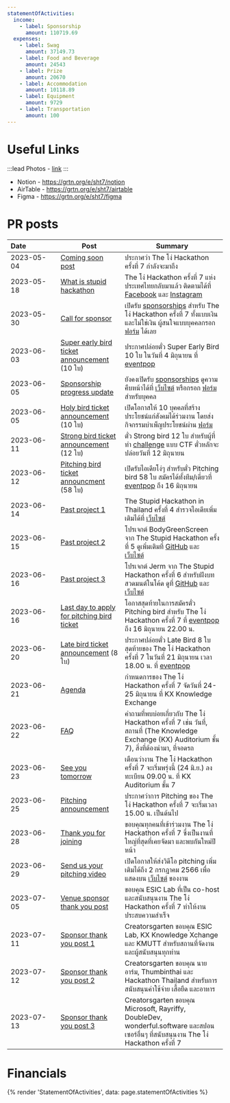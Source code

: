 ```yaml
---
statementOfActivities:
  income:
    - label: Sponsorship
      amount: 110719.69
  expenses:
    - label: Swag
      amount: 37149.73
    - label: Food and Beverage
      amount: 24543
    - label: Prize
      amount: 20670
    - label: Accommodation
      amount: 10118.89
    - label: Equipment
      amount: 9729
    - label: Transportation
      amount: 100
---
```


# Useful Links

:::lead
Photos - [link](https://drive.google.com/drive/folders/1me6M9o8yriJM797jVpgNaxwZCSAu8kv7)
:::

- Notion - https://grtn.org/e/sht7/notion
- AirTable - https://grtn.org/e/sht7/airtable
- Figma - https://grtn.org/e/sht7/figma

# PR posts

<!-- prettier-ignore -->
| Date&nbsp;&nbsp;&nbsp;&nbsp;&nbsp;&nbsp;&nbsp;&nbsp;&nbsp;&nbsp;&nbsp;&nbsp;&nbsp;&nbsp;&nbsp; | Post | Summary |
|---|---|---|
| 2023-05-04 | [Coming soon post](https://www.facebook.com/photo.php?fbid=617592443747766&set=pb.100064910461781.-2207520000&type=3) | ประกาศว่า The โง่ Hackathon ครั้งที่ 7 กำลังจะมาถึง |
| 2023-05-18 | [What is stupid hackathon](https://www.facebook.com/creatorsgarten/posts/pfbid02xYcMDrK9YLDaB3wXMTAycTMeXpqWPBtypLZLGL9APmGaihNEe6kA7HdyCGs7chXol) | The โง่ Hackathon ครั้งที่ 7 แห่งประเทศไทยกลับมาแล้ว ติดตามได้ที่ [Facebook](https://www.facebook.com/creatorsgarten) และ [Instagram](https://www.instagram.com/creatorsgarten) |
| 2023-05-30 | [Call for sponsor](https://www.facebook.com/photo.php?fbid=633188655521478&set=pb.100064910461781.-2207520000&type=3) | เปิดรับ [sponsorships](https://creatorsgarten.org/wiki/Sponsorship/sht7) สำหรับ The โง่ Hackathon ครั้งที่ 7 ทั้งแบบเงินและไม่ใช่เงิน ผู้สนใจแบบบุคคลกรอก [ฟอร์ม](https://grtn.org/e/sht7/individual_spon) ได้เลย |
| 2023-06-03 | [Super early bird ticket announcement](https://www.facebook.com/photo.php?fbid=635614015278942&set=pb.100064910461781.-2207520000&type=3) (10 ใบ) | ประกาศปล่อยตั๋ว Super Early Bird 10 ใบ ในวันที่ 4 มิถุนายน ที่ [eventpop](https://www.eventpop.me/s/sht7) |
| 2023-06-05 | [Sponsorship progress update](https://www.facebook.com/photo.php?fbid=636602338513443&set=pb.100064910461781.-2207520000&type=3) | ยังคงเปิดรับ [sponsorships](https://creatorsgarten.org/wiki/Sponsorship/sht7) ดูความคืบหน้าได้ที่ [เว็บไซต์](https://stupidhackth.github.io/7) หรือกรอก [ฟอร์ม](https://grtn.org/e/sht7/individual_spon) สำหรับบุคคล |
| 2023-06-05 | [Holy bird ticket announcement](https://www.facebook.com/photo.php?fbid=636670161839994&set=pb.100064910461781.-2207520000&type=3) (10 ใบ) | เปิดโอกาสให้ 10 บุคคลที่สร้างประโยชน์แก่สังคมได้ร่วมงาน โดยส่งกิจกรรมบำเพ็ญประโยชน์ผ่าน [ฟอร์ม](https://eventpop.me/s/sht7) |
| 2023-06-11 | [Strong bird ticket announcement](https://www.facebook.com/photo.php?fbid=640684988105178&set=pb.100064910461781.-2207520000&type=3) (12 ใบ) | ตั๋ว Strong bird 12 ใบ สำหรับผู้ที่ทำ [challenge](https://xn--12cm9i1ch1b7g.leomotors.net/) แบบ CTF ตั๋วหลักจะปล่อยวันที่ 12 มิถุนายน |
| 2023-06-12 | [Pitching bird ticket announcment](https://www.facebook.com/photo.php?fbid=641293838044293&set=pb.100064910461781.-2207520000&type=3) (58 ใบ) | เปิดรับไอเดียโง่ๆ สำหรับตั๋ว Pitching bird 58 ใบ สมัครได้ทั้งทีม/เดี่ยวที่ [eventpop](https://eventpop.me/s/sht7) ถึง 16 มิถุนายน |
| 2023-06-14 | [Past project 1](https://www.facebook.com/photo.php?fbid=642513077922369&set=pb.100064910461781.-2207520000&type=3) | The Stupid Hackathon in Thailand ครั้งที่ 4 สำรวจไอเดียเพิ่มเติมได้ที่ [เว็บไซต์](https://stupid.hackathon.in.th) |
| 2023-06-15 | [Past project 2](https://www.facebook.com/photo.php?fbid=643159461191064&set=pb.100064910461781.-2207520000&type=3) | โปรเจกต์ BodyGreenScreen จาก The Stupid Hackathon ครั้งที่ 5 ดูเพิ่มเติมที่ [GitHub](https://github.com/Golfiiez/BodyGreenScreen) และ [เว็บไซต์](https://stupid.hackathon.in.th) |
| 2023-06-16 | [Past project 3](https://www.facebook.com/photo.php?fbid=643954574444886&set=pb.100064910461781.-2207520000&type=3) | โปรเจกต์ Jerm จาก The Stupid Hackathon ครั้งที่ 6 สำหรับฝังบทสวดมนต์ในโค้ด ดูที่ [GitHub](https://github.com/ST4RCHASER/jerm-action) และ [เว็บไซต์](https://stupid.hackathon.in.th) |
| 2023-06-16 | [Last day to apply for pitching bird ticket](https://www.facebook.com/photo.php?fbid=643765714463772&set=pb.100064910461781.-2207520000&type=3) | โอกาสสุดท้ายในการสมัครตั๋ว Pitching bird สำหรับ The โง่ Hackathon ครั้งที่ 7 ที่ [eventpop](https://eventpop.me/s/sht7) ถึง 16 มิถุนายน 22.00 น. |
| 2023-06-20 | [Late bird ticket announcement](https://www.facebook.com/photo.php?fbid=646183390888671&set=pb.100064910461781.-2207520000&type=3) (8 ใบ) | ประกาศปล่อยตั๋ว Late Bird 8 ใบสุดท้ายของ The โง่ Hackathon ครั้งที่ 7 ในวันที่ 21 มิถุนายน เวลา 18.00 น. ที่ [eventpop](https://eventpop.me/s/sht7) |
| 2023-06-21 | [Agenda](https://www.facebook.com/creatorsgarten/posts/pfbid0tquQ6dQPoGKZhsVVgsymmWF73oBaZZTwetNLn9QZ3RycQvwFEabQbdcvD4MijXwXl) | กำหนดการของ The โง่ Hackathon ครั้งที่ 7 จัดวันที่ 24-25 มิถุนายน ที่ KX Knowledge Exchange |
| 2023-06-22 | [FAQ](https://www.facebook.com/creatorsgarten/posts/pfbid02YHshKHaBDRJjiynurivDVcjDLywogYpJany4cYQJTMYmccU2cqjSDH8srQnDLzKvl) | คำถามที่พบบ่อยเกี่ยวกับ The โง่ Hackathon ครั้งที่ 7 เช่น วันที่, สถานที่ (The Knowledge Exchange (KX) Auditorium ชั้น 7), สิ่งที่ต้องนำมา, ที่จอดรถ |
| 2023-06-23 | [See you tomorrow](https://www.facebook.com/photo.php?fbid=647586710748339&set=pb.100064910461781.-2207520000&type=3) | เตือนว่างาน The โง่ Hackathon ครั้งที่ 7 จะเริ่มพรุ่งนี้ (24 มิ.ย.) ลงทะเบียน 09.00 น. ที่ KX Auditorium ชั้น 7 |
| 2023-06-25 | [Pitching announcement](https://www.facebook.com/photo.php?fbid=648614353978908&set=pb.100064910461781.-2207520000&type=3) | ประกาศว่าการ Pitching ของ The โง่ Hackathon ครั้งที่ 7 จะเริ่มเวลา 15.00 น. เป็นต้นไป |
| 2023-06-28 | [Thank you for joining](https://www.facebook.com/photo.php?fbid=650474210459589&set=pb.100064910461781.-2207520000&type=3) | ขอบคุณทุกคนที่เข้าร่วมงาน The โง่ Hackathon ครั้งที่ 7 ซึ่งเป็นงานที่ใหญ่ที่สุดที่เคยจัดมา และพบกันใหม่ปีหน้า |
| 2023-06-29 | [Send us your pitching video](https://www.facebook.com/photo.php?fbid=651013723738971&set=pb.100064910461781.-2207520000&type=3) | เปิดโอกาสให้ส่งวิดีโอ pitching เพิ่มเติมได้ถึง 2 กรกฎาคม 2566 เพื่อแสดงบน [เว็บไซต์](https://stupid.hackathon.in.th/7) ของงาน |
| 2023-07-05 | [Venue sponsor thank you post](https://www.facebook.com/photo.php?fbid=654785840028426&set=pb.100064910461781.-2207520000&type=3) | ขอบคุณ ESIC Lab ที่เป็น co-host และสนับสนุนงาน The โง่ Hackathon ครั้งที่ 7 ทำให้งานประสบความสำเร็จ |
| 2023-07-11 | [Sponsor thank you post 1](https://www.facebook.com/creatorsgarten/posts/pfbid0eZDZwYqRVMMiWsBWKihCcZmwgF1mRstuaWTrg2LaiHXxGop2yrG4tnzNEr6eKPN6l) | Creatorsgarten ขอบคุณ ESIC Lab, KX Knowledge Xchange และ KMUTT สำหรับสถานที่จัดงานและผู้สนับสนุนทุกท่าน |
| 2023-07-12 | [Sponsor thank you post 2](https://www.facebook.com/creatorsgarten/posts/pfbid0ixYworghhNBwJQcuhxcGY2J3PrqvXGsVxTXBM2U6wh385RcV53Ba5XqQza97sYnhl) | Creatorsgarten ขอบคุณ นายอาร์ม, Thumbinthai และ Hackathon Thailand สำหรับการสนับสนุนค่าใช้จ่าย เสื้อยืด และอาหาร |
| 2023-07-13 | [Sponsor thank you post 3](https://www.facebook.com/creatorsgarten/posts/pfbid0266yoqM5ZcGHUH88MfkF2mGDy5YL9Mq9cFf1G2fbgVNRaeKwvWf3WzPBRQu1dYSCYl) | Creatorsgarten ขอบคุณ Microsoft, Rayriffy, DoubleDev, wonderful.software และสปอนเซอร์อื่นๆ ที่สนับสนุนงาน The โง่ Hackathon ครั้งที่ 7 |

# Financials

{% render 'StatementOfActivities', data: page.statementOfActivities %}